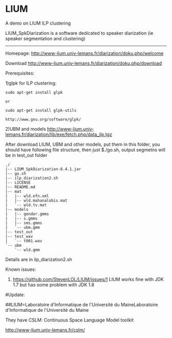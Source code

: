 LIUM
====


A demo on LIUM ILP clustering

LIUM_SpkDiarization is a software dedicated to speaker diarization (ie speaker segmentation and clustering)




-------------------------------------------------------------------------
Homepage:
  http://www-lium.univ-lemans.fr/diarization/doku.php/welcome

Download
  http://www-lium.univ-lemans.fr/diarization/doku.php/download

Prerequisites:

  1)glpk for ILP clustering:
  
    sudo apt-get install glpk
    
    or
    
    sudo apt-get install glpk-utils
    
    http://www.gnu.org/software/glpk/
    

  2)UBM and models
    http://www-lium.univ-lemans.fr/diarization/lib/exe/fetch.php/data_ilp.tgz


After download LIUM, UBM and other models, put them in this folder, you should have following file structure, then just  $./go.sh, output segmetns will be in test_out folder 
```
./
|-- LIUM_SpkDiarization-8.4.1.jar
|-- go.sh
|-- ilp_diarization2.sh
|-- LICENSE
|-- README.md
|-- mat
|   |-- wld.efn.xml
|   |-- wld.mahanalobis.mat
|   `-- wld.tv.mat
|-- models
|   |-- gender.gmms
|   |-- s.gmms
|   |-- sms.gmms
|   `-- ubm.gmm
|-- test_out
|-- test_wav
|   `-- t001.wav
`-- ubm
    `-- wld.gmm
```

Details are in ilp_diarization2.sh


Known issues:

1) https://github.com/StevenLOL/LIUM/issues/1  LIUM works fine with JDK 1.7 but has some problem with JDK 1.8


#Update:

##LIUM=Laboratoire d'Informatique de l'Université du MaineLaboratoire d'Informatique de l'Université du Maine

They have CSLM: Continuous Space Language Model toolkit

http://www-lium.univ-lemans.fr/cslm/




